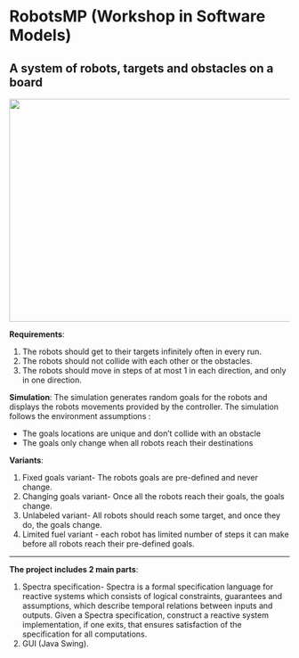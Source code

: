 # RobotsMP (Workshop in Software Models)
  ## A system of robots, targets and obstacles on a board
  
  <img src="https://github.com/nirgorentau/RobotsMP/blob/d7ce817b0245997a1d2f03d19aad47fce7a9a496/Simulator_details.PNG" width="600" height="400">

**Requirements**:
1. The robots should get to their targets infinitely often in every run.
2. The robots should not collide with each other or the obstacles.
3. The robots should move in steps of at most 1 in each direction, and only in one direction.

**Simulation**: 
The simulation generates random goals for the robots and displays the robots movements provided by the controller.
The simulation follows the environment assumptions : 
  - The goals locations are unique and don’t collide with an obstacle 
  - The goals only change when all robots reach their destinations 

**Variants**:
1. Fixed goals variant- The robots goals are pre-defined and never change.
2. Changing goals variant- Once all the robots reach their goals, the goals change.
3. Unlabeled variant- All robots should reach some target, and once they do, the goals change.
4. Limited fuel variant - each robot has limited number of steps it can make before all robots reach their pre-defined goals.

********************************************************************************************************************************************

**The project includes 2 main parts**:
1. Spectra specification- Spectra is a formal specification language for reactive systems which consists of logical constraints,
guarantees and assumptions, which describe temporal relations between inputs and outputs. Given a Spectra specification, construct a reactive
system implementation, if one exits, that ensures satisfaction of the specification for all computations.
2. GUI (Java Swing).

